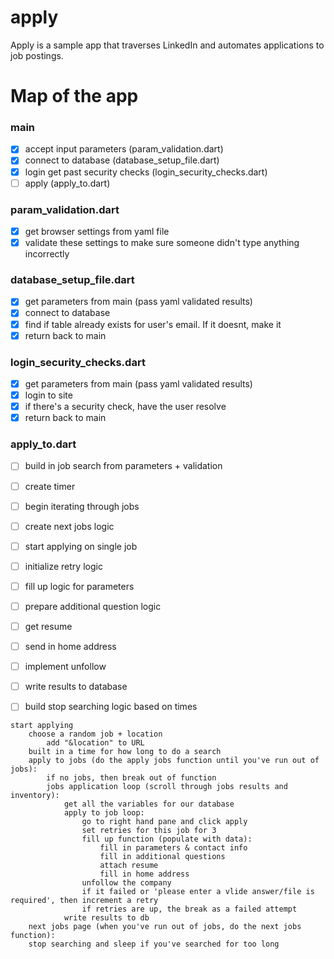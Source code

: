# apply
Apply is a sample app that traverses LinkedIn and automates applications to job postings.

# Map of the app

### main
- [X] accept input parameters (param_validation.dart)
- [X] connect to database (database_setup_file.dart)
- [X] login get past security checks (login_security_checks.dart)
- [ ] apply (apply_to.dart)

### param_validation.dart
- [X] get browser settings from yaml file
- [X] validate these settings to make sure someone didn't type anything incorrectly

### database_setup_file.dart
- [X] get parameters from main (pass yaml validated results)
- [X] connect to database
- [X] find if table already exists for user's email. If it doesnt, make it
- [X] return back to main

### login_security_checks.dart
- [X] get parameters from main (pass yaml validated results)
- [X] login to site
- [X] if there's a security check, have the user resolve
- [X] return back to main

### apply_to.dart
- [ ] build in job search from parameters + validation
- [ ] create timer
- [ ] begin iterating through jobs
- [ ] create next jobs logic
- [ ] start applying on single job
- [ ] initialize retry logic
- [ ] fill up logic for parameters
- [ ] prepare additional question logic
- [ ] get resume
- [ ] send in home address
- [ ] implement unfollow
- [ ] write results to database
- [ ] build stop searching logic based on times


```
start applying
    choose a random job + location
        add "&location" to URL
    built in a time for how long to do a search
    apply to jobs (do the apply jobs function until you've run out of jobs):
        if no jobs, then break out of function
        jobs application loop (scroll through jobs results and inventory):
            get all the variables for our database
            apply to job loop:
                go to right hand pane and click apply
                set retries for this job for 3
                fill up function (populate with data):
                    fill in parameters & contact info
                    fill in additional questions
                    attach resume
                    fill in home address
                unfollow the company              
                if it failed or 'please enter a vlide answer/file is required', then increment a retry
                if retries are up, the break as a failed attempt
            write results to db 
    next jobs page (when you've run out of jobs, do the next jobs function):
    stop searching and sleep if you've searched for too long
```